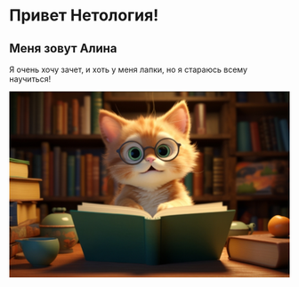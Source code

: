 # Привет Нетология!
## Меня зовут Алина
Я очень хочу зачет, и хоть у меня лапки, но я стараюсь всему научиться!

![А вот и я!](https://github.com/AlinaYaroslavovna/Task-3-Git/blob/main/1000087996.png?raw=true)
